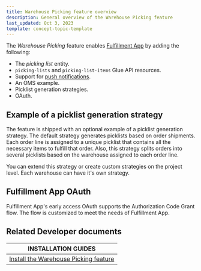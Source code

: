```yaml
---
title: Warehouse Picking feature overview
description: General overview of the Warehouse Picking feature
last_updated: Oct 3, 2023
template: concept-topic-template
---
```



The *Warehouse Picking* feature enables [Fulfillment App](/docs/pbc/all/warehouse-management-system/{{page.version}}/unified-commerce/fulfillment-app-overview.html) by adding the following:

* The *picking list* entity.
* `picking-lists` and `picking-list-items` Glue API resources.
* Support for [push notifications](/docs/pbc/all/miscellaneous/{{page.version}}/push-notification-feature-overview.html).
* An OMS example.
* Picklist generation strategies.
* OAuth.


## Example of a picklist generation strategy

The feature is shipped with an optional example of a picklist generation strategy. The default strategy generates picklists based on order shipments. Each order line is assigned to a unique picklist that contains all the necessary items to fulfill that order. Also, this strategy splits orders into several picklists based on the warehouse assigned to each order line.

You can extend this strategy or create custom strategies on the project level. Each warehouse can have it's own strategy.


## Fulfillment App OAuth

Fulfillment App's early access OAuth supports the Authorization Code Grant flow. The flow is customized to meet the needs of Fulfillment App.

## Related Developer documents

| INSTALLATION GUIDES  |
|---|
| [Install the Warehouse Picking feature](/docs/pbc/all/warehouse-management-system/{{page.version}}/unified-commerce/install-and-upgrade/install-the-warehouse-picking-feature.html) |

